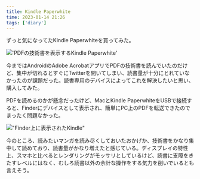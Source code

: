 ```yaml
---
title: Kindle Paperwhite
time: 2023-01-14 21:26
tags: ['diary']
---
```


ずっと気になってたKindle Paperwhiteを買ってみた。

!['PDFの技術書を表示するKindle Paperwhite'](/posts/500/kindle-paperwhite.jpg "PDFの技術書も読める")

今まではAndroidのAdobe AcrobatアプリでPDFの技術書を読んでいたのだけど、集中が切れるとすぐにTwitterを開いてしまい、読書量が十分にとれていなかったのが課題だった。読書専用のデバイスによってこれを解決したいと思い、購入してみた。

PDFを読めるのかが懸念だったけど、MacとKindle PaperwhiteをUSBで接続すると、Finderにデバイスとして表示され、簡単にPC上のPDFを転送できたのでまったく問題なかった。

!["Finder上に表示されたKindle"](/posts/500/kindle-on-finder.png "Finder上にKindleが表示される")

今のところ、読みたいマンガを読み尽くしておいたおかげか、技術書をかなり集中して読めており、読書量がかなり増えたと感じている。ディスプレイの特性上、スマホと比べるとレンダリングがモッサリとしているけど、読書に支障をきたすレベルにはなく、むしろ読書以外の余計な操作をする気力を削いでいるとも言えそう。
